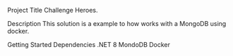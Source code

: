 Project Title
Challenge Heroes.

Description
This solution is a example to how works with a MongoDB using docker.

Getting Started
Dependencies
.NET 8
MondoDB
Docker
